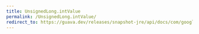 ```yaml
---
title: UnsignedLong.intValue
permalink: /UnsignedLong.intValue/
redirect_to: https://guava.dev/releases/snapshot-jre/api/docs/com/google/common/primitives/UnsignedLong.html#intValue--
---
```

